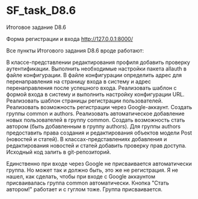 # SF_task_D8.6
Итоговое задание D8.6

Форма регистрации и входа http://127.0.0.1:8000/

Все пункты Итогового задания D8.6 вроде работают:

В классе-представлении редактирования профиля добавить проверку аутентификации.
Выполнить необходимые настройки пакета allauth в файле конфигурации.
В файле конфигурации определить адрес для перенаправления на страницу входа в систему и адрес перенаправления после успешного входа.
Реализовать шаблон с формой входа в систему и выполнить настройку конфигурации URL.
Реализовать шаблон страницы регистрации пользователей.
Реализовать возможность регистрации через Google-аккаунт.
Создать группы common и authors.
Реализовать автоматическое добавление новых пользователей в группу common.
Создать возможность стать автором (быть добавленным в группу authors).
Для группы authors предоставить права создания и редактирования объектов модели Post (новостей и статей).
В классах-представлениях добавления и редактирования новостей и статей добавить проверку прав доступа.
Исходный код залить в git-репозиторий.

Единственно при входе через Google не присваивается автоматически группа. Но может так и должно быть, это же не регистрация. Я не нашел, как сделать, чтобы при входе с Google аккаунтом присваивалась группа common автоматически. Кнопка "Стать автором!" работает и с гуглом тоже. Группа присваивается.
